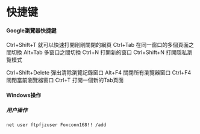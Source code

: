 # 快捷键

#### Google瀏覽器快捷鍵

Ctrl+Shift+T			  就可以快速打開剛剛關閉的網頁
Ctrl+Tab			   	在同一窗口的多個頁面之間切換
Alt+Tab					 多窗口之間切換
Ctrl+N						打開新的窗口
Ctrl+Shift+N			 打開隱私瀏覽模式

Ctrl+Shift+Delete	彈出清除瀏覽記錄窗口
Alt+F4					   關閉所有瀏覽器窗口
Ctrl+F4					  關閉當前瀏覽器窗口
Ctrl+T						打開一個新的Tab頁面





#### Windows操作

##### 用户操作

```
net user ftpfjzuser Foxconn168!! /add
```







